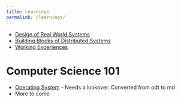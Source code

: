 ```yaml
---
title: Learnings
permalink: /learnings/
---
```



- [Design of Real World Systems](/system-design/)
- [Building Blocks of Distributed Systems](/distributed-systems/)
- [Working Experiences](/experiences/)

# Computer Science 101
- [Operating System](/operating-system/) - Needs a lookover. Converted from odt to md
- More to come
